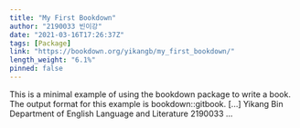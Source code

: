 ```yaml
---
title: "My First Bookdown"
author: "2190033 빈이강"
date: "2021-03-16T17:26:37Z"
tags: [Package]
link: "https://bookdown.org/yikangb/my_first_bookdown/"
length_weight: "6.1%"
pinned: false
---
```


This is a minimal example of using the bookdown package to write a book. The output format for this example is bookdown::gitbook. [...] <!DOCTYPE html> Yikang Bin Department of English Language and Literature 2190033  ...
